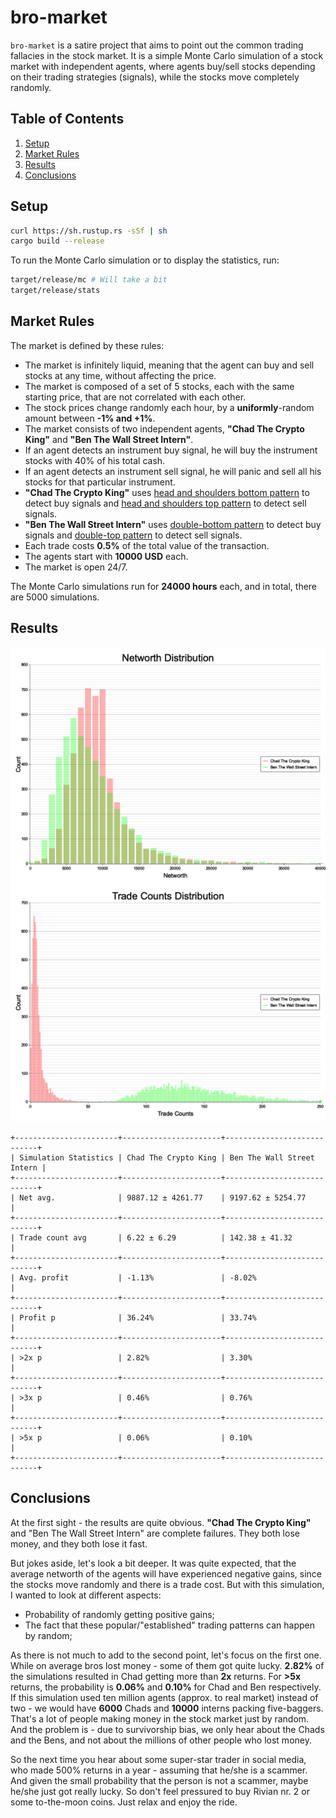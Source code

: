# bro-market

`bro-market` is a satire project that aims to point out the common trading fallacies in the stock market. It is a simple
Monte Carlo simulation of a stock market with independent agents, where agents buy/sell stocks depending on their
trading strategies (signals), while the stocks move completely randomly.

## Table of Contents

1. [Setup](#setup)
2. [Market Rules](#market-rules)
3. [Results](#results)
4. [Conclusions](#conclusions)

## Setup

```bash
curl https://sh.rustup.rs -sSf | sh
cargo build --release
```

To run the Monte Carlo simulation or to display the statistics, run:

```bash
target/release/mc # Will take a bit
target/release/stats
```

## Market Rules

The market is defined by these rules:

- The market is infinitely liquid, meaning that the agent can buy and sell stocks at any time, without affecting the
  price.
- The market is composed of a set of 5 stocks, each with the same starting price, that are not correlated with each
  other.
- The stock prices change randomly each hour, by a **uniformly**-random amount between **-1% and +1%**.
- The market consists of two independent agents, **"Chad The Crypto King"** and **"Ben The Wall Street Intern"**.
- If an agent detects an instrument buy signal, he will buy the instrument stocks with 40% of his total cash.
- If an agent detects an instrument sell signal, he will panic and sell all his stocks for that particular instrument.
- **"Chad The Crypto King"**
  uses [head and shoulders bottom pattern](https://en.wikipedia.org/wiki/Head_and_shoulders_(chart_pattern)#Head_and_shoulders_bottom)
  to detect buy signals
  and [head and shoulders top pattern](https://en.wikipedia.org/wiki/Head_and_shoulders_(chart_pattern)#Head_and_shoulders_top)
  to detect sell signals.
- **"Ben The Wall Street Intern"**
  uses [double-bottom pattern](https://en.wikipedia.org/wiki/Double_top_and_double_bottom#Double_bottom) to detect buy
  signals and [double-top pattern](https://en.wikipedia.org/wiki/Double_top_and_double_bottom#Double_top) to detect sell
  signals.
- Each trade costs **0.5%** of the total value of the transaction.
- The agents start with **10000 USD** each.
- The market is open 24/7.

The Monte Carlo simulations run for **24000 hours** each, and in total, there are 5000 simulations.

## Results

![Network distribution](generated/networth.png)
![Trade count distribution](generated/trade_count.png)

```
+-----------------------+----------------------+----------------------------+
| Simulation Statistics | Chad The Crypto King | Ben The Wall Street Intern |
+-----------------------+----------------------+----------------------------+
| Net avg.              | 9887.12 ± 4261.77    | 9197.62 ± 5254.77          |
+-----------------------+----------------------+----------------------------+
| Trade count avg       | 6.22 ± 6.29          | 142.38 ± 41.32             |
+-----------------------+----------------------+----------------------------+
| Avg. profit           | -1.13%               | -8.02%                     |
+-----------------------+----------------------+----------------------------+
| Profit p              | 36.24%               | 33.74%                     |
+-----------------------+----------------------+----------------------------+
| >2x p                 | 2.82%                | 3.30%                      |
+-----------------------+----------------------+----------------------------+
| >3x p                 | 0.46%                | 0.76%                      |
+-----------------------+----------------------+----------------------------+
| >5x p                 | 0.06%                | 0.10%                      |
+-----------------------+----------------------+----------------------------+
```

## Conclusions

At the first sight - the results are quite obvious. **"Chad The Crypto King"** and "Ben The Wall Street
Intern" are complete failures. They both lose money, and they both lose it fast.

But jokes aside, let's look a bit deeper. It was quite expected, that the average networth of the agents will have
experienced negative gains, since the stocks move randomly and there is a trade cost. But with this simulation,
I wanted to look at different aspects:

- Probability of randomly getting positive gains;
- The fact that these popular/"established" trading patterns can happen by random;

As there is not much to add to the second point, let's focus on the first one. While on average bros lost money - some
of them got quite lucky. **2.82%** of the simulations resulted in Chad getting more than **2x** returns. For **>5x**
returns, the probability is **0.06%** and **0.10%** for Chad and Ben respectively. If this
simulation used ten million agents (approx. to real market) instead of two - we would have **6000** Chads
and **10000** interns packing five-baggers. That's a lot of people making money in the stock market just by
random. And the problem is - due to survivorship bias, we only hear about the Chads and the Bens, and not about the
millions of other people who lost money.

So the next time you hear about some super-star trader in social media, who made 500% returns in a year - assuming that
he/she is a scammer. And given the small probability that the person is not a scammer, maybe he/she just got really
lucky. So don't feel pressured to buy Rivian nr. 2 or some to-the-moon coins. Just relax and enjoy the ride.
